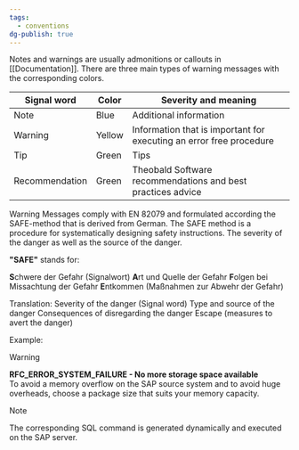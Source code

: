 ```yaml
---
tags:
  - conventions
dg-publish: true
---
```


Notes and warnings are usually admonitions or callouts in [[Documentation]].
There are three main types of warning messages with the corresponding colors.

|Signal word|Color|Severity and meaning|
|---|---|---|
|Note|Blue|Additional information|
|Warning|Yellow|Information that is important for executing an error free procedure|
|Tip|Green|Tips|
|Recommendation|Green|Theobald Software recommendations and best practices advice|
Warning Messages comply with EN 82079 and formulated according the SAFE-method that is derived from German. The SAFE method is a procedure for systematically designing safety instructions. The severity of the danger as well as the source of the danger.  

**"SAFE"** stands for:

**S**chwere der Gefahr (Signalwort) **A**rt und Quelle der Gefahr **F**olgen bei Missachtung der Gefahr **E**ntkommen (Maßnahmen zur Abwehr der Gefahr)

Translation: Severity of the danger (Signal word) Type and source of the danger Consequences of disregarding the danger Escape (measures to avert the danger)

Example:

> [!warning] 
**RFC_ERROR_SYSTEM_FAILURE - No more storage space available**  
To avoid a memory overflow on the SAP source system and to avoid huge overheads, choose a package size that suits your memory capacity.

> [!note] 
> The corresponding SQL command is generated dynamically and executed on the SAP server.


